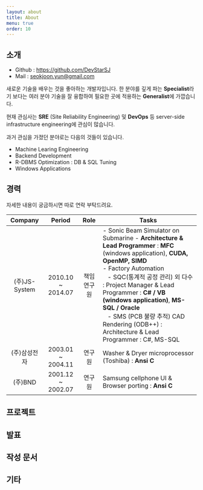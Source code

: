```yaml
---
layout: about
title: About
menu: true
order: 10
---
```


## 소개 
- Github : <https://github.com/DevStarSJ>
- Mail : seokjoon.yun@gmail.com

 새로운 기술을 배우는 것을 좋아하는 개발자입니다. 한 분야를 깊게 파는 **Specialist**라기 보다는 여러 분야 기술을 잘 융합하여 필요한 곳에 적용하는 **Generalist**에 가깝습니다.  

 현재 관심사는 **SRE** (Site Reliability Engineering) 및 **DevOps** 등 server-side infrastructure engineering에 관심이 많습니다.

 과거 관심을 가졌던 분야로는 다음의 것들이 있습니다.

 - Machine Learing Engineering
 - Backend Development
 - R-DBMS Optimization : DB & SQL Tuning
 - Windows Applications

## 경력

자세한 내용이 궁금하시면 따로 연락 부탁드려요.

| Company | Period | Role | Tasks |
|:----------:|:---------------:|:---------------:|--------------------------------------------------------------------------------------------------------------------------------	|
| (주)JS-System | 2010.10 ~ 2014.07 | 책임연구원 | - Sonic Beam Simulator on Submarine - **Architecture & Lead Programmer** : **MFC** (windows application), **CUDA, OpenMP, SIMD** <br> - Factory Automation <br>&nbsp;&nbsp;&nbsp;- SQC(통계적 공정 관리) 외 다수 : Project Manager & Lead Programmer : **C# / VB (windows application)**, **MS-SQL / Oracle** <br>&nbsp;&nbsp;&nbsp;- SMS (PCB 불량 추적) CAD Rendering (ODB++) : Architecture & Lead Programmer : C#, MS-SQL |
| (주)삼성전자 | 2003.01 ~ 2004.11 | 연구원 | Washer & Dryer microprocessor (Toshiba) : **Ansi C** |
| (주)BND |2001.12 ~ 2002.07 | 연구원 | Samsung cellphone UI & Browser porting : **Ansi C** |


## 프로젝트



## 발표


## 작성 문서


## 기타

